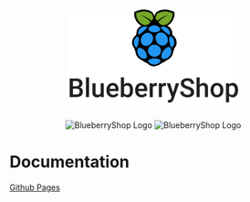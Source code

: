 
<div align="center" style="margin-bottom:25px;">
    <img src="./Client/static/images/githubBlueberry.svg" alt="BlueberryShop Logo" width="300px" >
</div>

<div align='center'>
<a>
    <img src="https://img.shields.io/badge/Documentation-MkDocs-success" alt="BlueberryShop Logo">
</a>

<a>
    <img src="https://img.shields.io/badge/Github Actions-Enabled-success" alt="BlueberryShop Logo">
</a>
</div>

# Documentation

[Github Pages](https://bessejrani.github.io/BlueberryShop/)
